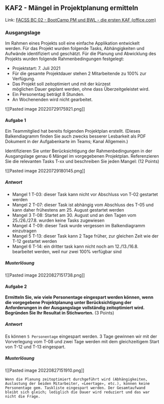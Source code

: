 ## KAF2 - Mängel in Projektplanung ermitteln

Link: [FACSS BC 02 - BootCamp PM und BWL - die ersten KAF (office.com)](https://forms.office.com/pages/responsepage.aspx?id=KD8PHtdlokW6B_SGKKJ1dH4d0fqCZT1LhCGBv9QciOtUOUk0MEFXM0JSQVA2UTFJMFdWRVdVUDU3NS4u)

### Ausgangslage
Im Rahmen eines Projekts soll eine einfache Applikation entwickelt werden. Für das Projekt wurden folgende Tasks, Abhängigkeiten und Aufwände identifiziert und geschätzt. Für die Planung und Abwicklung des Projekts wurden folgende Rahmenbedingungen festgelegt:

- Projektstart: 7. Juli 2021
- Für die gesamte Projektdauer stehen 2 Mitarbeitende zu 100% zur Verfügung.
- Das Projekt soll zeitoptimiert und mit der kürzest möglichen Dauer geplant werden, ohne dass Überzeitgeleistet wird.
- Ein Personentag beträgt 8 Stunden.
- An Wochenenden wird nicht gearbeitet.

![[Pasted image 20220729175921.png]]

#### Aufgabe 1
Ein Teammitglied hat bereits folgenden Projektplan erstellt. (Dieses Balkendiagramm finden Sie auch zwecks besserer Lesbarkeit als PDF Dokument in der Aufgabenkarte im Teams; Kanal Allgemein.)  
  
Identifizieren Sie unter Berücksichtigung der Rahmenbedingungen in der Ausgangslage genau 6 Mängel im vorgegebenen Projektplan. Referenzieren Sie die relevanten Tasks T-xx und beschreiben Sie jeden Mangel:  (12 Points)

![[Pasted image 20220729180145.png]]

##### Antwort
- Mangel 1
  T-03: dieser Task kann nicht vor Abschluss von T-02 gestartet werden
- Mangel 2
  T-07: dieser Task ist abhängig vom Abschluss des T-05 und kann daher frühestens am 25. August gestartet werden
- Mangel 3
  T-08: Startet am 30. August und an den Tagen vom 25./26./27.8. wurden keine Tasks zugewiesen
- Mangel 4
  T-09: dieser Task wurde vergessen im Balkendiagramm einzutragen
- Mangel 5
  T-13: dieser Task kann 2 Tage früher, zur gleichen Zeit wie der T-12 gestartet werden
- Mangel 6
  T-14: ein dritter task kann nicht noch am 12./13./16.8. bearbeitet werden, weil nur zwei 100% verfügbar sind

##### Musterlösung
![[Pasted image 20220827151738.png]]

#### Aufgabe 2
**Ermitteln Sie, wie viele Personentage eingespart werden können, wenn die vorgegebene Projektplanung unter Berücksichtigung der Anforderungen in der Ausgangslage vollständig zeitoptimiert wird. Begründen Sie Ihr Resultat in Stichworten.** (3 Points)

##### Antwort
Es können `5 Personentage` eingespart werden. 3 Tage gewinnen wir mit der Vorverlegung vom T-08 und zwei Tage werden mit dem gleichzeitigem Start von T-12 und T-13 eingespart.

##### Musterlösung
![[Pasted image 20220827151910.png]]

```Wenn die Planung zeitoptimiert durchgeführt wird (Abhängigkeiten, Auslastung der beiden Mitarbeiter, «Leertage», etc.), können keine Personentage gem. Taskliste eingespart werden. Der Gesamtaufwand bleibt sich gleich; lediglich die Dauer wird reduziert und das war nicht die Frage.```
